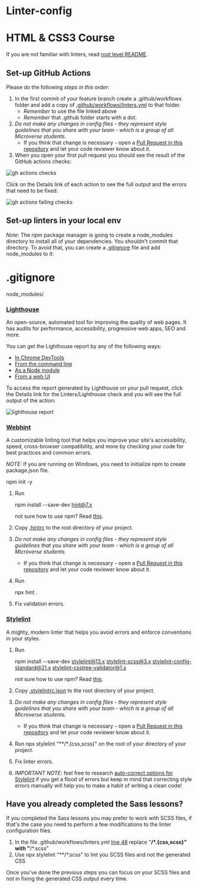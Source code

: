 # Linter-config

# HTML & CSS3 Course

If you are not familiar with linters, read [root level README](../README.md).

## Set-up GitHub Actions

Please do the following *steps in this order*:

1. In the first commit of your feature branch create a .github/workflows folder and add a copy of [.github/workflows/linters.yml](.github/workflows/linters.yml) to that folder.
   - *Remember* to use the file linked above
   - *Remember* that .github folder starts with a dot.
2. *Do not make any changes in config files - they represent style guidelines that you share with your team - which is a group of all Microverse students.*
   - If you think that change is necessary - open a [Pull Request in this repository](../README.md#contributing) and let your code reviewer know about it.
3. When you open your first pull request you should see the result of the GitHub actions checks:

![gh actions checks](../assets/ghaction1.jpeg)

Click on the Details link of each action to see the full output and the errors that need to be fixed:

![gh actions failing checks](../assets/ghaction2.jpeg)

## Set-up linters in your local env

*Note*: The npm package manager is going to create a node_modules directory to install all of your dependencies. You shouldn't commit that directory. To avoid that, you can create a [.gitignore](https://git-scm.com/docs/gitignore) file and add node_modules to it:


# .gitignore
node_modules/


### [Lighthouse](https://developers.google.com/web/tools/lighthouse)

An open-source, automated tool for improving the quality of web pages. It has audits for performance, accessibility, progressive web apps, SEO and more.

You can get the Lighthouse report by any of the following ways:

- [In Chrome DevTools](https://developers.google.com/web/tools/lighthouse#devtools)
- [From the command line](https://developers.google.com/web/tools/lighthouse#cli)
- [As a Node module](https://developers.google.com/web/tools/lighthouse#programmatic)
- [From a web UI](https://developers.google.com/web/tools/lighthouse#psi)

To access the report generated by Lighthouse on your pull request, click the Details link for the Linters/Lighthouse check and you will see the full output of the action:

![lighthouse report](../assets/images/lighthouse-report.png)

### [Webhint](https://webhint.io/)

A customizable linting tool that helps you improve your site's accessibility, speed, cross-browser compatibility, and more by checking your code for best practices and common errors.

*NOTE:* If you are running on Windows, you need to initialize npm to create package.json file. 
   
   npm init -y
   

1. Run
   
   npm install --save-dev hint@7.x
   
   not sure how to use npm? Read [this](https://docs.npmjs.com/downloading-and-installing-node-js-and-npm).
2. Copy [.hintrc](.hintrc) to the root directory of your project.
3. *Do not make any changes in config files - they represent style guidelines that you share with your team - which is a group of all Microverse students.*
   - If you think that change is necessary - open a [Pull Request in this repository](../README.md#contributing) and let your code reviewer know about it.
4. Run
   
   npx hint .
   
5. Fix validation errors.

### [Stylelint](https://stylelint.io/)

A mighty, modern linter that helps you avoid errors and enforce conventions in your styles.

1. Run

   
   npm install --save-dev stylelint@13.x stylelint-scss@3.x stylelint-config-standard@21.x stylelint-csstree-validator@1.x
   

   not sure how to use npm? Read [this](https://docs.npmjs.com/downloading-and-installing-node-js-and-npm).

2. Copy [.stylelintrc.json](./.stylelintrc.json) to the root directory of your project.
3. *Do not make any changes in config files - they represent style guidelines that you share with your team - which is a group of all Microverse students.*
   - If you think that change is necessary - open a [Pull Request in this repository](../README.md#contributing) and let your code reviewer know about it.
4. Run npx stylelint "**/*.{css,scss}" on the root of your directory of your project.
5. Fix linter errors.
6. *IMPORTANT NOTE*: feel free to research [auto-correct options for Stylelint](https://stylelint.io/user-guide/usage/options) if you get a flood of errors but keep in mind that correcting style errors manually will help you to make a habit of writing a clean code!

## Have you already completed the Sass lessons?

If you completed the Sass lessons you may prefer to work with SCSS files, if that's the case you need to perform
a few modifications to the linter configuration files.

1. In the file .github/workflows/linters.yml [line 48](https://github.com/microverseinc/linters-config/blob/master/html-css/.github/workflows/linters.yml#L48) replace "**/*.{css,scss}" with "**/*.scss"
2. Use npx stylelint "**/*.scss" to lint you SCSS files and not the generated CSS

Once you've done the previous steps you can focus on your SCSS files and not in fixing the generated CSS output
every time.

